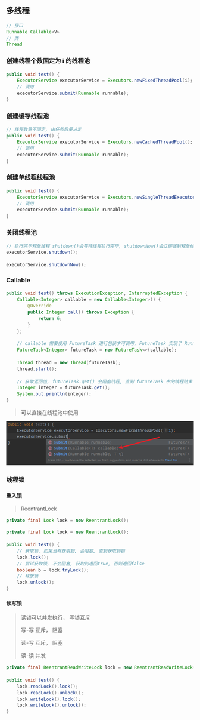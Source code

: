 ## 多线程
```java
// 接口
Runnable Callable<V>
// 类
Thread
```
### 创建线程个数固定为 i 的线程池
```java
public void test() {
    ExecutorService executorService = Executors.newFixedThreadPool(i);
    // 调用
    executorService.submit(Runnable runnable);
}
```
### 创建缓存线程池
```java
// 线程数量不固定, 由任务数量决定
public void test() {
    ExecutorService executorService = Executors.newCachedThreadPool();
    // 调用
    executorService.submit(Runnable runnable);
}
```
### 创建单线程线程池
```java
public void test() {
    ExecutorService executorService = Executors.newSingleThreadExecutor();
    // 调用
    executorService.submit(Runnable runnable);
}
```
### 关闭线程池
```java
// 执行完毕释放线程 shutdown()会等待线程执行完毕, shutdownNow()会立即强制释放线程
executorService.shutdown();

executorService.shutdownNow();
```
### Callable
```java
public void test() throws ExecutionException, InterruptedException {
    Callable<Integer> callable = new Callable<Integer>() {
        @Override
        public Integer call() throws Exception {
            return 6;
        }
    };

    // callable 需要使用 FutureTask 进行包装才可调用, FutureTask 实现了 Runnable 接口
    FutureTask<Integer> futureTask = new FutureTask<>(callable);

    Thread thread = new Thread(futureTask);
    thread.start();

    // 获取返回值, futureTask.get() 会阻塞线程, 直到 futureTask 中的线程结束
    Integer integer = futureTask.get();
    System.out.println(integer);
}
```
> 可以直接在线程池中使用

![image.png](Java基础.assets/1615122167908-ba9997f1-cb6e-4d09-9db5-258dc918ed09.png)

### 线程锁

#### 重入锁

> ReentrantLock

```java
private final Lock lock = new ReentrantLock();
```
```java
private final Lock lock = new ReentrantLock();

public void test() {
    // 获取锁, 如果没有获取到, 会阻塞, 直到获取到锁
    lock.lock();
    // 尝试获取锁, 不会阻塞, 获取到返回true, 否则返回false
    boolean b = lock.tryLock();
    // 释放锁
    lock.unlock();
}
```
#### 读写锁
> 

> 读锁可以并发执行， 写锁互斥  
>
> 写-写 互斥， 阻塞  
>
> 读-写 互斥， 阻塞  
>
> 读-读 并发

```java
private final ReentrantReadWriteLock lock = new ReentrantReadWriteLock();

public void test() {
    lock.readLock().lock();
    lock.readLock().unlock();
    lock.writeLock().lock();
    lock.writeLock().unlock();
}
```

